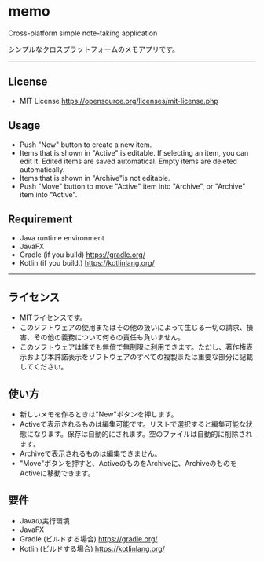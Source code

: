 # memo
Cross-platform simple note-taking application

シンプルなクロスプラットフォームのメモアプリです。

---

## License
* MIT License <https://opensource.org/licenses/mit-license.php>

## Usage
* Push "New" button to create a new item.
* Items that is shown in "Active" is editable. If selecting an item, you can edit it. Edited items are saved automatical. Empty items are deleted automatically.
* Items that is shown in "Archive"is not editable.
* Push "Move" button to move "Active" item into "Archive", or "Archive" item into "Active".

## Requirement
* Java runtime environment
* JavaFX
* Gradle (if you build) <https://gradle.org/>
* Kotlin (if you build.) <https://kotlinlang.org/>

---

## ライセンス
* MITライセンスです。
* このソフトウェアの使用またはその他の扱いによって生じる一切の請求、損害、その他の義務について何らの責任も負いません。
* このソフトウェアは誰でも無償で無制限に利用できます。ただし、著作権表示および本許諾表示をソフトウェアのすべての複製または重要な部分に記載してください。

## 使い方
* 新しいメモを作るときは"New"ボタンを押します。
* Activeで表示されるものは編集可能です。リストで選択すると編集可能な状態になります。保存は自動的にされます。空のファイルは自動的に削除されます。
* Archiveで表示されるものは編集できません。
* "Move"ボタンを押すと、ActiveのものをArchiveに、ArchiveのものをActiveに移動できます。

## 要件
* Javaの実行環境
* JavaFX
* Gradle (ビルドする場合) <https://gradle.org/>
* Kotlin (ビルドする場合) <https://kotlinlang.org/>